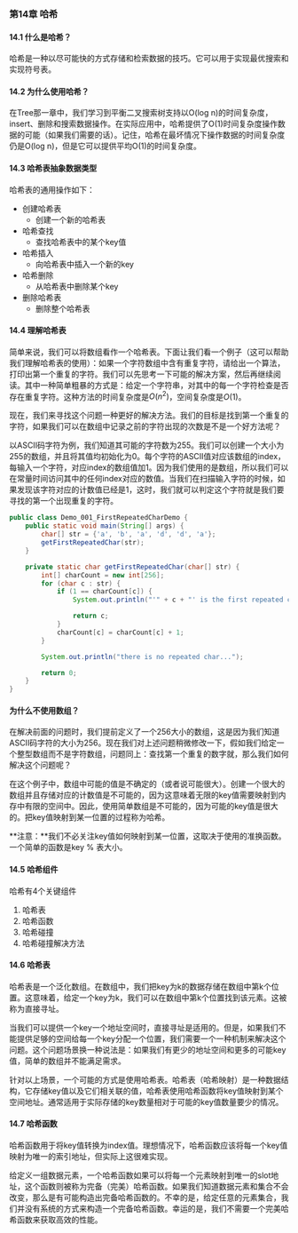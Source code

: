 ### 第14章 哈希

#### 14.1 什么是哈希？

哈希是一种以尽可能快的方式存储和检索数据的技巧。它可以用于实现最优搜索和实现符号表。

#### 14.2 为什么使用哈希？

在Tree那一章中，我们学习到平衡二叉搜索树支持以O(log n)的时间复杂度，insert、删除和搜索数据操作。在实际应用中，哈希提供了O(1)时间复杂度操作数据的可能（如果我们需要的话）。记住，哈希在最坏情况下操作数据的时间复杂度仍是O(log n)，但是它可以提供平均O(1)的时间复杂度。

#### 14.3  哈希表抽象数据类型

哈希表的通用操作如下：

- 创建哈希表
  - 创建一个新的哈希表
- 哈希查找
  - 查找哈希表中的某个key值
- 哈希插入
  - 向哈希表中插入一个新的key
- 哈希删除
  - 从哈希表中删除某个key
- 删除哈希表
  - 删除整个哈希表

#### 14.4 理解哈希表

简单来说，我们可以将数组看作一个哈希表。下面让我们看一个例子（这可以帮助我们理解哈希表的使用）：如果一个字符数组中含有重复字符，请给出一个算法，打印出第一个重复的字符。我们可以先思考一下可能的解决方案，然后再继续阅读。其中一种简单粗暴的方式是：给定一个字符串，对其中的每一个字符检查是否存在重复字符。这种方法的时间复杂度是$O(n^2)$，空间复杂度是$O(1)$。

现在，我们来寻找这个问题一种更好的解决方法。我们的目标是找到第一个重复的字符，如果我们可以在数组中记录之前的字符出现的次数是不是一个好方法呢？

以ASCII码字符为例，我们知道其可能的字符数为255。我们可以创建一个大小为255的数组，并且将其值均初始化为0。每个字符的ASCII值对应该数组的index，每输入一个字符，对应index的数组值加1。因为我们使用的是数组，所以我们可以在常量时间访问其中的任何index对应的数值。当我们在扫描输入字符的时候，如果发现该字符对应的计数值已经是1，这时，我们就可以判定这个字符就是我们要寻找的第一个出现重复的字符。

```java
public class Demo_001_FirstRepeatedCharDemo {
    public static void main(String[] args) {
        char[] str = {'a', 'b', 'a', 'd', 'd', 'a'};
        getFirstRepeatedChar(str);
    }

    private static char getFirstRepeatedChar(char[] str) {
        int[] charCount = new int[256];
        for (char c : str) {
            if (1 == charCount[c]) {
                System.out.println("'" + c + "' is the first repeated char...");

                return c;
            }
            charCount[c] = charCount[c] + 1;
        }

        System.out.println("there is no repeated char...");

        return 0;
    }
}
```

#### 为什么不使用数组？

在解决前面的问题时，我们提前定义了一个256大小的数组，这是因为我们知道ASCII码字符的大小为256。现在我们对上述问题稍微修改一下，假如我们给定一个整型数组而不是字符数组，问题同上：查找第一个重复的数字就，那么我们如何解决这个问题呢？

在这个例子中，数组中可能的值是不确定的（或者说可能很大）。创建一个很大的数组并且存储对应的计数值是不可能的，因为这意味着无限的key值需要映射到内存中有限的空间中。因此，使用简单数组是不可能的，因为可能的key值是很大的。把key值映射到某一位置的过程称为哈希。

**注意：**我们不必关注key值如何映射到某一位置，这取决于使用的准换函数。一个简单的函数是key %  表大小。

#### 14.5 哈希组件

哈希有4个关键组件

1. 哈希表
2. 哈希函数
3. 哈希碰撞
4. 哈希碰撞解决方法

#### 14.6 哈希表

哈希表是一个泛化数组。在数组中，我们把key为k的数据存储在数组中第k个位置。这意味着，给定一个key为k，我们可以在数组中第k个位置找到该元素。这被称为直接寻址。

当我们可以提供一个key一个地址空间时，直接寻址是适用的。但是，如果我们不能提供足够的空间给每一个key分配一个位置，我们需要一个一种机制来解决这个问题。这个问题场景换一种说法是：如果我们有更少的地址空间和更多的可能key值，简单的数组并不能满足需求。

针对以上场景，一个可能的方式是使用哈希表。哈希表（哈希映射）是一种数据结构，它存储key值以及它们相关联的值，哈希表使用哈希函数将key值映射到某个空间地址。通常适用于实际存储的key数量相对于可能的key值数量要少的情况。

#### 14.7 哈希函数

哈希函数用于将key值转换为index值。理想情况下，哈希函数应该将每一个key值映射为唯一的索引地址，但实际上这很难实现。

给定义一组数据元素，一个哈希函数如果可以将每一个元素映射到唯一的slot地址，这个函数则被称为完备（完美）哈希函数。如果我们知道数据元素和集合不会改变，那么是有可能构造出完备哈希函数的。不幸的是，给定任意的元素集合，我们并没有系统的方式来构造一个完备哈希函数。幸运的是，我们不需要一个完美哈希函数来获取高效的性能。







